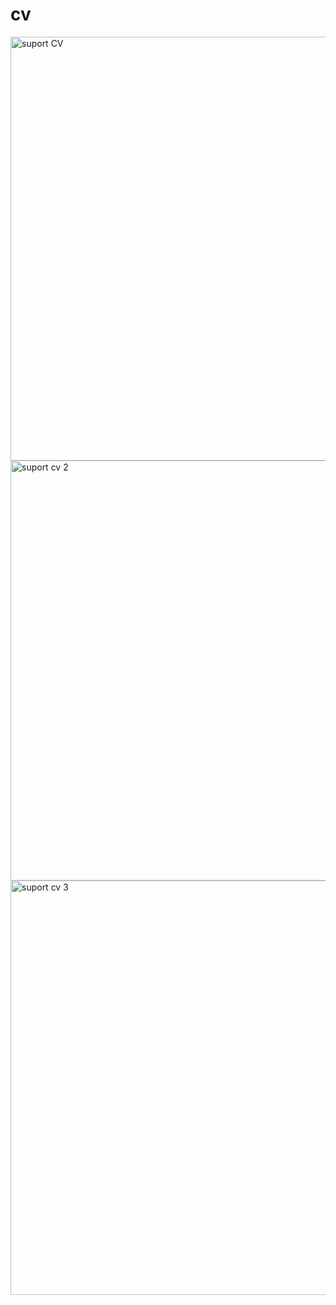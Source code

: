 # cv
 
<img width="678" alt="suport CV" src="https://user-images.githubusercontent.com/91671390/136555319-5c0236ef-5811-495f-a8bd-04a4ee1aee5d.png">
<img width="672" alt="suport cv 2" src="https://user-images.githubusercontent.com/91671390/136555334-2f9305e9-a3c4-4a66-b595-d79d16ec0dd4.png">
<img width="663" alt="suport cv 3" src="https://user-images.githubusercontent.com/91671390/136555343-1237a30a-5151-4b92-8eb5-4e4ccfce10bc.png">
